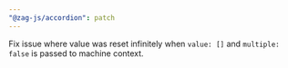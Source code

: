 ```yaml
---
"@zag-js/accordion": patch
---
```


Fix issue where value was reset infinitely when `value: []` and `multiple: false` is passed to machine context.
